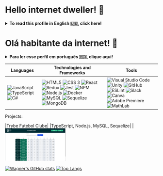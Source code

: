 # Hello internet dweller! 👋

<details><summary><strong>To read this profile in English 🇺🇸, click here!</strong></summary><br />

I'm Wagner! I always loved technology, creating things, and tackling in challenges. Once a mechanical engineer, now trailing my path as software developer. How did that happened? I guess it started as a hobby, learning to code to make my small indie game prototypes and suddenly realizing I feel much more fulfilment coding than doing anything most mec engineering jobs out there offer.
  
Let's keep this simple and efficient, shall we?
  
* :seedling: I'm currently studying backend 🧠 technologies. Mainly Node.js and Express. Also learning to work with MongDB and TypeScript at the moment.
* :deciduous_tree: I also have knowledge of front-end :eyes:, specially in React.
* 💙 I love videogames :video_game: and pets 🐶 🐱. All kinds of videogames :space_invader::suspect: and all kinds of pets 🐰🦎. Except sports games ⚽️ and pet cockroaches 🪳.
* 👨‍🍳 I make some mean 🍔 burgers! For 🥩 carnivores and for 🥗 vegans!
* 💪 I <strong>always</strong> happy 🤝 help.
  
If you have a project I can collaborate on, I would love to hear it. And if you have a job for me, I would love even more. :D
  
You can reach out to me on:
  
<a href="mailto:wagner_mbarbosa@hotmail.com"><img src="https://img.shields.io/badge/Gmail-D14836?style=for-the-badge&logo=gmail&logoColor=white" alt="E-mail. It's actually a hotmail address, but outlook's badge doesn't look very good :(" /></a>  <a href="https://www.linkedin.com/in/wagnermbarbosa/"><img src="https://img.shields.io/badge/LinkedIn-0077B5?style=for-the-badge&logo=linkedin&logoColor=white" alt="LinkedIn" /></a> <a href="https://whatsa.me/5513997414343/?t=Greetings%20Wagner.%0AI%20just%20got%20your%20contact%20from%20your%20GitHub%20profile."><img src="https://img.shields.io/badge/WhatsApp-25D366?style=for-the-badge&logo=whatsapp&logoColor=white" alt="Whatsapp messenger" /></a>
  
</details>

# Olá habitante da internet! 👋

<details><summary><strong>Para ler esse perfil em português 🇧🇷, clique aqui!</strong></summary><br />

Eu sou Wagner! Sempre adorei tecnologia, criar coisas e enfrentar desafios. Uma vez um engenheiro mecânico, agora trilho meu caminho como um desenvolvedor de software. Como isso aconteceu? Acho que tudo começou como um hobby, aprendendo a codar para fazer meus pequenos protótipos de jogos indie e de repente percebi que sinto muito mais satisfação em codando do que fazeendo qualquer coisa que a maioria dos trabalhos de engenharia mecânica oferecem por ai.
  
Bom, vamos manter isso simples e eficiênte, né?
  
* :seedling: Atualmente estou estudando tecnologias de backend 🧠. Principalmente Node.js e Express. E no momento, também aprendendo a trabalhar com MongDB e TypeScript.
* :deciduous_tree: Também tenho conhecimento de front-end :eyes:, especialmente em React.
* 💙 Adoro videogames :video_game: e animais de estimação 🐶 🐱. Todos os tipos de videogames :space_invader::suspect: e todos os tipos de animais de estimação 🐰🦎. Exceto jogos de esportes ⚽️ e baratas de estimação 🪳.
* 👨‍🍳 Eu faço uns 🍔 hambúrgueres da hora! Tanto para 🥩 carnístas quanto para 🥗 veganos!
* 💪 Eu <strong>sempre</strong> estou feliz 🤝 em ajudar.
  
Se você tiver um projeto em que eu possa colaborar, adoraria ouvi-lo. E se você tiver um emprego para mim, eu adoraria ainda mais. :D
  
Você pode entrar em contato comigo em:
  
<a href="mailto:wagner_mbarbosa@hotmail.com"><img src="https://img.shields.io/badge/Gmail-D14836?style=for-the-badge&logo=gmail&logoColor=white" alt="E-mail. Na verdade, é um endereço hotmail mas o badge do outlook's não era muito bonito :(" /></a>  <a href="https://www.linkedin.com/in/wagnermbarbosa/"><img src="https://img.shields.io/badge/LinkedIn-0077B5?style=for-the-badge&logo=linkedin&logoColor=white" alt="LinkedIn" /></a> <a href="https://whatsa.me/5513997414343/?t=Olá%20Wagner.%0AEu%20acabei%20de%20pegar%20seu%20contato%20do%20seu%20GitHub."><img src="https://img.shields.io/badge/WhatsApp-25D366?style=for-the-badge&logo=whatsapp&logoColor=white" alt="Whatsapp messenger" /></a>

</details>


  |Languages|Technologies and Frameworks|Tools|
  |---------|---------------------------|-----|
  | <img src="https://cdn.jsdelivr.net/gh/devicons/devicon/icons/javascript/javascript-original.svg" width="25px" title="JavaScript" /> <img src="https://cdn.jsdelivr.net/gh/devicons/devicon/icons/typescript/typescript-original.svg" width="25px" title="TypeScript" /> <img src="https://cdn.jsdelivr.net/gh/devicons/devicon/icons/csharp/csharp-original.svg" width="25px" title="C#" /> | <img src="https://cdn.jsdelivr.net/gh/devicons/devicon/icons/html5/html5-original-wordmark.svg" width="25px" title="HTML5" /> <img src="https://cdn.jsdelivr.net/gh/devicons/devicon/icons/css3/css3-original-wordmark.svg" width="25px" title="CSS 3" /> <img src="https://cdn.jsdelivr.net/gh/devicons/devicon/icons/react/react-original-wordmark.svg" width="25px" title="React" /> <img src="https://cdn.jsdelivr.net/gh/devicons/devicon/icons/redux/redux-original.svg" width="25px" title="Redux" /> <img src="https://cdn.jsdelivr.net/gh/devicons/devicon/icons/jest/jest-plain.svg" width="25px" title="Jest" /> <img src="https://cdn.jsdelivr.net/gh/devicons/devicon/icons/npm/npm-original-wordmark.svg" width="25px" title="NPM" /> <img src="https://cdn.jsdelivr.net/gh/devicons/devicon/icons/nodejs/nodejs-original.svg" width="25px" title="Node.js" /> <img src="https://cdn.jsdelivr.net/gh/devicons/devicon/icons/docker/docker-original.svg" width="25px" title="Docker" /> <img src="https://cdn.jsdelivr.net/gh/devicons/devicon/icons/mysql/mysql-original-wordmark.svg" width="25px" title="MySQL" /> <img src="https://cdn.jsdelivr.net/gh/devicons/devicon/icons/sequelize/sequelize-original.svg" width="25px" title="Sequelize" /> <img src="https://cdn.jsdelivr.net/gh/devicons/devicon/icons/mongodb/mongodb-original-wordmark.svg" width="25px" title="MongoDB" /> | <img src="https://cdn.jsdelivr.net/gh/devicons/devicon/icons/vscode/vscode-original-wordmark.svg" width="25px" title="Visual Studio Code" /> <img src="https://cdn-icons-png.flaticon.com/512/5969/5969294.png" width="25px" title="Unity" /> <img src="https://cdn.jsdelivr.net/gh/devicons/devicon/icons/github/github-original.svg" width="25px" title="GitHub" /> <img src="https://cdn.jsdelivr.net/gh/devicons/devicon/icons/eslint/eslint-original.svg" width="25px" title="ESLint" /> <img src="https://cdn.jsdelivr.net/gh/devicons/devicon/icons/slack/slack-original.svg" width="25px" title="Slack" /> <img src="https://cdn.jsdelivr.net/gh/devicons/devicon/icons/canva/canva-original.svg" width="25px" title="Canva" /> <img src="https://cdn.jsdelivr.net/gh/devicons/devicon/icons/premierepro/premierepro-original.svg" width="25px" title="Adobe Premiere" /> <img src="https://cdn.jsdelivr.net/gh/devicons/devicon/icons/matlab/matlab-original.svg" width="25px" title="MathLab" /> |

Projects:

|Trybe Futebol Clube|
|TypeScript, Node.js, MySQL, Sequelize|
|<img src="https://raw.githubusercontent.com/Wagner-BWG/typescript-tryber-fc/main/app_screenshot.png" width="200px" style="max-widith: 100%;">

[![Wagner's GitHub stats](https://github-readme-stats.vercel.app/api?username=Wagner-BWG&theme=github_dark&show_icons=true&cout_private=true)](https://github.com/anuraghazra/github-readme-stats)
[![Top Langs](https://github-readme-stats.vercel.app/api/top-langs/?username=Wagner-BWG&layout=compact&theme=github_dark&&langs_count=10)](https://github.com/anuraghazra/github-readme-stats)
</div>
